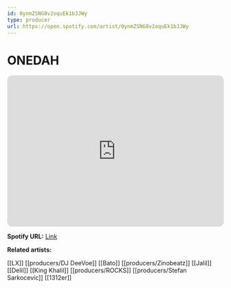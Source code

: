 ```yaml
---
id: 0ynmZSNG8v2oquEk1bJJWy
type: producer
url: https://open.spotify.com/artist/0ynmZSNG8v2oquEk1bJJWy
---
```

# ONEDAH

<iframe style="border-radius:12px" src="https://open.spotify.com/embed/artist/0ynmZSNG8v2oquEk1bJJWy" width="100%" height="352" frameBorder="0" allowfullscreen="" allow="autoplay; clipboard-write; encrypted-media; fullscreen; picture-in-picture" loading="lazy"></iframe>

**Spotify URL:** [Link](https://open.spotify.com/artist/0ynmZSNG8v2oquEk1bJJWy)

**Related artists:**

[[LX]]
[[producers/DJ DeeVoe]]
[[Bato]]
[[producers/Zinobeatz]]
[[Jalil]]
[[Delil]]
[[King Khalil]]
[[producers/ROCKS]]
[[producers/Stefan Sarkocevic]]
[[1312er]]
